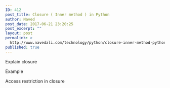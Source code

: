 ```yaml
---
ID: 412
post_title: Closure ( Inner method ) in Python
author: Naved
post_date: 2017-06-21 23:20:25
post_excerpt: ""
layout: post
permalink: >
  http://www.navedali.com/technology/python/closure-inner-method-python
published: true
---
```

Explain closure

Example

Access restriction in closure